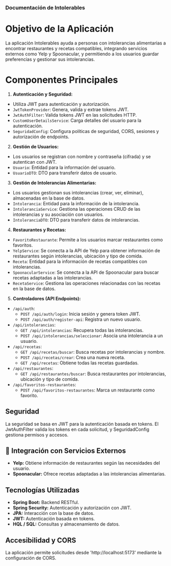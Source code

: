 ### Documentación de Intolerables

# Objetivo de la Aplicación
La aplicación Intolerables ayuda a personas con intolerancias alimentarias a encontrar restaurantes y recetas compatibles, integrando servicios externos como Yelp y Spoonacular, y permitiendo a los usuarios guardar preferencias y gestionar sus intolerancias.

# Componentes Principales
1.  **Autenticación y Seguridad:**
   * Utiliza JWT para autenticación y autorización.
   * `JwtTokenProvider`: Genera, valida y extrae tokens JWT.
   * `JwtAuthFilter`: Valida tokens JWT en las solicitudes HTTP.
   * `CustomUserDetailsService`: Carga detalles del usuario para la autenticación.
   * `SeguridadConfig`: Configura políticas de seguridad, CORS, sesiones y autorización de endpoints.

2.  **Gestión de Usuarios:**
   * Los usuarios se registran con nombre y contraseña (cifrada) y se autentican con JWT.
   * `Usuario`: Entidad para la información del usuario.
   * `UsuarioDTO`: DTO para transferir datos de usuario.

3.  **Gestión de Intolerancias Alimentarias:**
   * Los usuarios gestionan sus intolerancias (crear, ver, eliminar), almacenadas en la base de datos.
   * `Intolerancia`: Entidad para la información de la intolerancia.
   * `IntoleranciaService`: Gestiona las operaciones CRUD de las intolerancias y su asociación con usuarios.
   * `IntoleranciaDTO`: DTO para transferir datos de intolerancias.

4.  **Restaurantes y Recetas:**
   * `FavoritoRestaurante`: Permite a los usuarios marcar restaurantes como favoritos.
   * `YelpService`: Se conecta a la API de Yelp para obtener información de restaurantes según intolerancias, ubicación y tipo de comida.
   * `Receta`: Entidad para la información de recetas compatibles con intolerancias.
   * `SpoonacularService`: Se conecta a la API de Spoonacular para buscar recetas adaptadas a las intolerancias.
   * `RecetaService`: Gestiona las operaciones relacionadas con las recetas en la base de datos.

5.  **Controladores (API Endpoints):**
   * `/api/auth`:
      * `POST /api/auth/login`: Inicia sesión y genera token JWT.
      * `POST /api/auth/register-api`: Registra un nuevo usuario.
   * `/api/intolerancias`:
      * `GET /api/intolerancias`: Recupera todas las intolerancias.
      * `POST /api/intolerancias/seleccionar`: Asocia una intolerancia a un usuario.
   * `/api/recetas`:
      * `GET /api/recetas/buscar`: Busca recetas por intolerancias y nombre.
      * `POST /api/recetas/crear`: Crea una nueva receta.
      * `GET /api/recetas`: Obtiene todas las recetas guardadas.
   * `/api/restaurantes`:
      * `GET /api/restaurantes/buscar`: Busca restaurantes por intolerancias, ubicación y tipo de comida.
   * `/api/favoritos-restaurantes`:
      * `POST /api/favoritos-restaurantes`: Marca un restaurante como favorito.

##  Seguridad
La seguridad se basa en JWT para la autenticación basada en tokens. El JwtAuthFilter valida los tokens en cada solicitud, y SeguridadConfig gestiona permisos y accesos.

## 🚗 Integración con Servicios Externos
* **Yelp:** Obtiene información de restaurantes según las necesidades del usuario.
* **Spoonacular:** Ofrece recetas adaptadas a las intolerancias alimentarias.

## Tecnologías Utilizadas
* **Spring Boot:** Backend RESTful.
* **Spring Security:** Autenticación y autorización con JWT.
* **JPA:** Interacción con la base de datos.
* **JWT:** Autenticación basada en tokens.
* **HQL / SQL:** Consultas y almacenamiento de datos.

##  Accesibilidad y CORS
La aplicación permite solicitudes desde 'http://localhost:5173' mediante la configuración de CORS.

